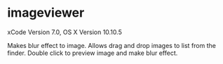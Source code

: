 # imageviewer

xCode Version 7.0, 
OS X Version 10.10.5

Makes blur effect to image.
Allows drag and drop images to list from the finder.
Double click to preview image and make blur effect.
